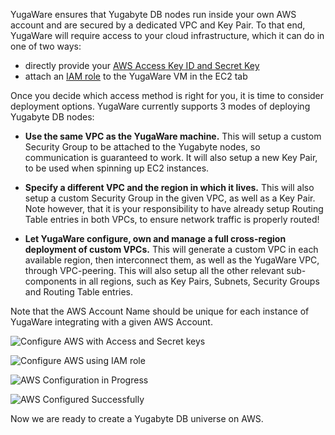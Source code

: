 YugaWare ensures that Yugabyte DB nodes run inside your own AWS account and are secured by a dedicated VPC and Key Pair. To that end, YugaWare will require access to your cloud infrastructure, which it can do in one of two ways:

- directly provide your [AWS Access Key ID and Secret Key](http://docs.aws.amazon.com/general/latest/gr/managing-aws-access-keys.html)
- attach an [IAM role](https://docs.aws.amazon.com/AWSEC2/latest/UserGuide/iam-roles-for-amazon-ec2.html) to the YugaWare VM in the EC2 tab

Once you decide which access method is right for you, it is time to consider deployment options. YugaWare currently supports 3 modes of deploying Yugabyte DB nodes:

- **Use the same VPC as the YugaWare machine.** This will setup a custom Security Group to be attached to the Yugabyte nodes, so communication is guaranteed to work. It will also setup a new Key Pair, to be used when spinning up EC2 instances.

- **Specify a different VPC and the region in which it lives.** This will also setup a custom Security Group in the given VPC, as well as a Key Pair. Note however, that it is your responsibility to have already setup Routing Table entries in both VPCs, to ensure network traffic is properly routed!

- **Let YugaWare configure, own and manage a full cross-region deployment of custom VPCs.** This will generate a custom VPC in each available region, then interconnect them, as well as the YugaWare VPC, through VPC-peering. This will also setup all the other relevant sub-components in all regions, such as Key Pairs, Subnets, Security Groups and Routing Table entries.

Note that the AWS Account Name should be unique for each instance of YugaWare integrating with a given AWS Account.

![Configure AWS with Access and Secret keys](/images/ee/aws-setup/configure-aws-1.png)

![Configure AWS using IAM role](/images/ee/aws-setup/configure-aws-4.png)

![AWS Configuration in Progress](/images/ee/aws-setup/configure-aws-2.png)

![AWS Configured Successfully](/images/ee/aws-setup/configure-aws-3.png)

Now we are ready to create a Yugabyte DB universe on AWS.
